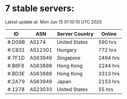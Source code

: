 # 7 stable servers:

Latest update at: Mon Jun 15 01:10:10 UTC 2020

| ID | ASN | Server Country | Online |
| -- | --- | -------------- | ------ |
| #.D09B | AS174 | United States | 590 hrs |
| #.C831 | AS12301 | Hungary | 772 hrs |
| #.7F1D | AS63949 | Singapore | 2494 hrs |
| #.B6F8 | AS63888 | Hong Kong | 2244 hrs |
| #.BD3E | AS63888 | Hong Kong | 3313 hrs |
| #.2A79 | AS63949 | Japan | 2153 hrs |
| #.1278 | AS23033 | United States | 55 hrs |

